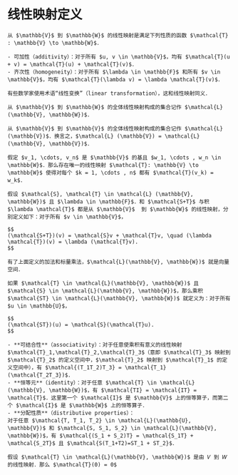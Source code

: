 # 线性映射定义

```{admonition} 定义：线性映射（linear map）
从 $\mathbb{V}$ 到 $\mathbb{W}$ 的线性映射是满足下列性质的函数 $\mathcal{T} : \mathbb{V} \to \mathbb{W}$．

- 可加性（additivity）：对于所有 $u, v \in \mathbb{V}$，均有 $\mathcal{T}(u + v) = \mathcal{T}(u) + \mathcal{T}(v)$．
- 齐次性（homogeneity）：对于所有 $\lambda \in \mathbb{F}$ 和所有 $v \in \mathbb{V}$，均有 $\mathcal{T}(\lambda v) = \lambda \mathcal{T}(v)$．

有些数学家使用术语“线性变换”（linear transformation），这和线性映射同义．
```

```{admonition} 记号：$\mathcal{L}(\mathbb{V}, \mathbb{W})$、$\mathcal{L}(\mathbb{V})$
从 $\mathbb{V}$ 到 $\mathbb{W}$ 的全体线性映射构成的集合记作 $\mathcal{L}(\mathbb{V}, \mathbb{W})$．

从 $\mathbb{V}$ 到 $\mathbb{V}$ 的全体线性映射构成的集合记作 $\mathcal{L}(\mathbb{V})$．换言之，$\mathcal{L} (\mathbb{V}) = \mathcal{L} (\mathbb{V}, \mathbb{V})$．
```

```{admonition} 线性映射引理（linear map lemma）
假定 $v_1, \cdots, v_n$ 是 $\mathbb{V}$ 的基且 $w_1, \cdots , w_n \in \mathbb{W}$．那么存在唯一的线性映射 $\mathcal{T}: \mathbb{V} \to \mathbb{W}$ 使得对每个 $k = 1, \cdots , n$ 都有 $\mathcal{T}(v_k) = w_k$．
```

```{admonition} 定义：$\mathcal{L} (\mathbb{V}, \mathbb{W})$ 上的加法和标量乘法(addition and scalar multiplication on $\mathcal{L} (\mathbb{V}, \mathbb{W})$)
假设 $\mathcal{S}, \mathcal{T} \in \mathcal{L} (\mathbb{V}, \mathbb{W})$ 且 $\lambda \in \mathbb{F}$．和 $\mathcal{S+T}$ 与积 $\lambda \mathcal{T}$ 都是从 $\mathbb{V}$  到 $\mathbb{W}$ 的线性映射，分别定义如下：对于所有 $v \in \mathbb{V}$，

$$
(\mathcal{S+T})(v) = \mathcal{S}v + \mathcal{T}v, \quad (\lambda \mathcal{T})(v) = \lambda (\mathcal{T}v).
$$
```

```{admonition} \mathcal{L}(\mathbb{V}, \mathbb{W}) 是向量空间
有了上面定义的加法和标量乘法，$\mathcal{L}(\mathbb{V}, \mathbb{W})$ 就是向量空间．
```

```{admonition} 定义：线性映射的乘积（product of linear maps）
如果 $\mathcal{T} \in \mathcal{L}(\mathbb{V}, \mathbb{W})$ 且 $\mathcal{S} \in \mathcal{L}(\mathbb{V}, \mathbb{W})$，那么乘积 $\mathcal{ST} \in \mathcal{L}(\mathbb{V}, \mathbb{W})$ 就定义为：对于所有 $u \in \mathbb{U}$，

$$
(\mathcal{ST})(u) = \mathcal{S}(\mathcal{T}u).
$$
```

```{admonition} 线性映射乘积的代数性质
- **可结合性**（associativity）：对于任意使乘积有意义的线性映射 $\mathcal{T}_1,\mathcal{T}_2,\mathcal{T}_3$（意即 $\mathcal{T}_3$ 映射到 $\mathcal{T}_2$ 的定义空间中，$\mathcal{T}_2$ 映射到 $\mathcal{T}_1$ 的定义空间中），有 $\mathcal{(T_1T_2)T_3} = \mathcal{T_1}(\mathcal{T_2T_3})$．
- **恒等元**（identity）：对于任意 $\mathcal{T} \in \mathcal{L}(\mathbb{V}, \mathbb{W})$，有 $\mathcal{TI} = \mathcal{IT} = \mathcal{T}$．这里第一个 $\mathcal{I}$ 是 $\mathbb{V}$ 上的恒等算子，而第二个 $\mathcal{I}$ 是 $\mathbb{W}$ 上的恒等算子．
- **分配性质**（distributive properties）：
对于任意 $\mathcal{T, T_1, T_2} \in \mathcal{L}(\mathbb{U}, \mathbb{V})$ 和 $\mathcal{S, S_1, S_2} \in \mathcal{L}(\mathbb{V}, \mathbb{W})$，有 $\mathcal{(S_1 + S_2)T} = \mathcal{S_1T} + \mathcal{S_2T}$ 且 $\mathcal{S(T_1+T2)=ST_1 + ST_2}$．
```

```{admonition} 线性映射将 $0$ 映射为 $0$
假设 $\mathcal{T} \in \mathcal{L}(\mathbb{V}, \mathbb{W})$ 是由 𝑉 到 𝑊 的线性映射．那么 $\mathcal{T}(0) = 0$
```
